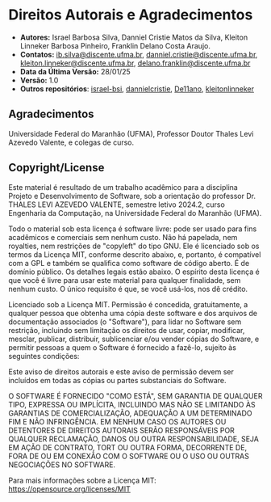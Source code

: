 # Direitos Autorais e Agradecimentos

- **Autores:** Israel Barbosa Silva, Danniel Cristie Matos da Silva, Kleiton Linneker Barbosa Pinheiro, Franklin Delano Costa Araujo.
- **Contatos:** ib.silva@discente.ufma.br, danniel.cristie@discente.ufma.br, kleiton.linneker@discente.ufma.br, delano.franklin@discente.ufma.br
- **Data da Última Versão:** 28/01/25
- **Versão:** 1.0
- **Outros repositórios**: [israel-bsi](https://github.com/israel-bsi), [dannielcristie](https://github.com/dannielcristie), [De11ano](https://github.com/De11ano), [kleitonlinneker](https://github.com/kleitonlinneker)

## Agradecimentos 

Universidade Federal do Maranhão (UFMA), Professor Doutor Thales Levi Azevedo Valente, e colegas de curso.

## Copyright/License

Este material é resultado de um trabalho acadêmico para a disciplina Projeto e Desenvolvimento de Software, sob a orientação do professor Dr. THALES LEVI AZEVEDO VALENTE, semestre letivo 2024.2, curso Engenharia da Computação, na Universidade Federal do Maranhão (UFMA). 

Todo o material sob esta licença é software livre: pode ser usado para fins acadêmicos e comerciais sem nenhum custo. Não há papelada, nem royalties, nem restrições de "copyleft" do tipo GNU. Ele é licenciado sob os termos da Licença MIT, conforme descrito abaixo, e, portanto, é compatível com a GPL e também se qualifica como software de código aberto. É de domínio público. Os detalhes legais estão abaixo. O espírito desta licença é que você é livre para usar este material para qualquer finalidade, sem nenhum custo. O único requisito é que, se você usá-los, nos dê crédito.

Licenciado sob a Licença MIT. Permissão é concedida, gratuitamente, a qualquer pessoa que obtenha uma cópia deste software e dos arquivos de documentação associados (o "Software"), para lidar no Software sem restrição, incluindo sem limitação os direitos de usar, copiar, modificar, mesclar, publicar, distribuir, sublicenciar e/ou vender cópias do Software, e permitir pessoas a quem o Software é fornecido a fazê-lo, sujeito às seguintes condições:

Este aviso de direitos autorais e este aviso de permissão devem ser incluídos em todas as cópias ou partes substanciais do Software.

O SOFTWARE É FORNECIDO "COMO ESTÁ", SEM GARANTIA DE QUALQUER TIPO, EXPRESSA OU IMPLÍCITA, INCLUINDO MAS NÃO SE LIMITANDO ÀS GARANTIAS DE COMERCIALIZAÇÃO, ADEQUAÇÃO A UM DETERMINADO FIM E NÃO INFRINGÊNCIA. EM NENHUM CASO OS AUTORES OU DETENTORES DE DIREITOS AUTORAIS SERÃO RESPONSÁVEIS POR QUALQUER RECLAMAÇÃO, DANOS OU OUTRA RESPONSABILIDADE, SEJA EM AÇÃO DE CONTRATO, TORT OU OUTRA FORMA, DECORRENTE DE, FORA DE OU EM CONEXÃO COM O SOFTWARE OU O USO OU OUTRAS NEGOCIAÇÕES NO SOFTWARE.

Para mais informações sobre a Licença MIT: https://opensource.org/licenses/MIT
